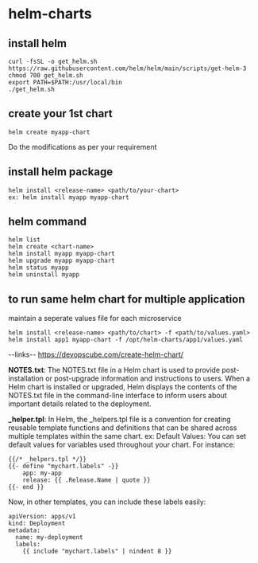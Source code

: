 # helm-charts
## install helm
```
curl -fsSL -o get_helm.sh https://raw.githubusercontent.com/helm/helm/main/scripts/get-helm-3
chmod 700 get_helm.sh
export PATH=$PATH:/usr/local/bin
./get_helm.sh
```
## create your 1st chart
```
helm create myapp-chart
```
Do the modifications as per your requirement
## install helm package
```
helm install <release-name> <path/to/your-chart>
ex: helm install myapp myapp-chart
```
## helm command
```
helm list
helm create <chart-name>
helm install myapp myapp-chart
helm upgrade myapp myapp-chart
helm status myapp
helm uninstall myapp
```
## to run same helm chart for multiple application
maintain a seperate values file for each microservice
```
helm install <release-name> <path/to/chart> -f <path/to/values.yaml>
helm install app1 myapp-chart -f /opt/helm-charts/app1/values.yaml
```

--links--
https://devopscube.com/create-helm-chart/

**NOTES.txt**: 
The NOTES.txt file in a Helm chart is used to provide post-installation or post-upgrade information and instructions to users. When a Helm chart is installed or upgraded, Helm displays the contents of the NOTES.txt file in the command-line interface to inform users about important details related to the deployment.

**_helper.tpl**: In Helm, the _helpers.tpl file is a convention for creating reusable template functions and definitions that can be shared across multiple templates within the same chart.
ex:
Default Values: You can set default values for variables used throughout your chart. For instance:
```
{{/* _helpers.tpl */}}
{{- define "mychart.labels" -}}
    app: my-app
    release: {{ .Release.Name | quote }}
{{- end }}
```
Now, in other templates, you can include these labels easily:
```
apiVersion: apps/v1
kind: Deployment
metadata:
  name: my-deployment
  labels:
    {{ include "mychart.labels" | nindent 8 }}
```
